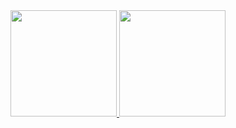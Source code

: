 <div align="center">
  <a href="https://github.com/vctdiniz">
  <img height="170em" src="https://github-readme-stats.vercel.app/api?username=vctdiniz&show_icons=true&theme=cobalt&include_all_commits=true&count_private=true"/>
  <img height="170em" src="https://github-readme-stats.vercel.app/api/top-langs/?username=vctdiniz&layout=compact&langs_count=7&theme=cobalt"/>
</div>

<!--
**vctdiniz/vctdiniz** is a ✨ _special_ ✨ repository because its `README.md` (this file) appears on your GitHub profile.

Here are some ideas to get you started:

- 🔭 I’m currently working on ...
- 🌱 I’m currently learning ...
- 👯 I’m looking to collaborate on ...
- 🤔 I’m looking for help with ...
- 💬 Ask me about ...
- 📫 How to reach me: ...
- 😄 Pronouns: ...
- ⚡ Fun fact: ...
-->
